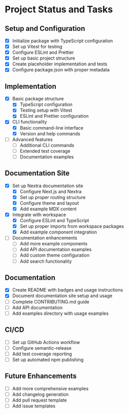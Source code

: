 # Project Status and Tasks

## Setup and Configuration

- [x] Initialize package with TypeScript configuration
- [x] Set up Vitest for testing
- [x] Configure ESLint and Prettier
- [x] Set up basic project structure
- [x] Create placeholder implementation and tests
- [x] Configure package.json with proper metadata

## Implementation
- [x] Basic package structure
  - [x] TypeScript configuration
  - [x] Testing setup with Vitest
  - [x] ESLint and Prettier configuration
- [x] CLI functionality
  - [x] Basic command-line interface
  - [x] Version and help commands
- [ ] Advanced features
  - [ ] Additional CLI commands
  - [ ] Extended test coverage
  - [ ] Documentation examples

## Documentation Site

- [x] Set up Nextra documentation site
  - [x] Configure Next.js and Nextra
  - [x] Set up proper routing structure
  - [x] Configure theme and layout
  - [x] Add example MDX content
- [x] Integrate with workspace
  - [x] Configure ESLint and TypeScript
  - [x] Set up proper imports from workspace packages
  - [x] Add example component integration
- [ ] Documentation enhancements
  - [ ] Add more example components
  - [ ] Add API documentation examples
  - [ ] Add custom theme configuration
  - [ ] Add search functionality

## Documentation

- [x] Create README with badges and usage instructions
- [x] Document documentation site setup and usage
- [ ] Complete CONTRIBUTING.md guide
- [ ] Add API documentation
- [ ] Add examples directory with usage examples

## CI/CD

- [ ] Set up GitHub Actions workflow
- [ ] Configure semantic-release
- [ ] Add test coverage reporting
- [ ] Set up automated npm publishing

## Future Enhancements

- [ ] Add more comprehensive examples
- [ ] Add changelog generation
- [ ] Add pull request template
- [ ] Add issue templates
